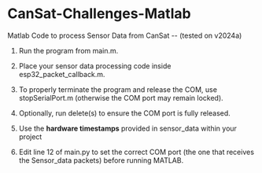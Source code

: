 # CanSat-Challenges-Matlab
Matlab Code to process Sensor Data from CanSat -- (tested on v2024a)

1. Run the program from main.m.

2. Place your sensor data processing code inside esp32_packet_callback.m.

3. To properly terminate the program and release the COM, use stopSerialPort.m (otherwise the COM port may remain locked).

4. Optionally, run delete(s) to ensure the COM port is fully released.

5. Use the **hardware timestamps** provided in sensor_data within your project

6. Edit line 12 of main.py to set the correct COM port (the one that receives the Sensor_data packets) before running MATLAB.
 

